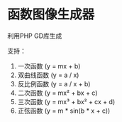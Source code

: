 # 函数图像生成器
利用PHP GD库生成

支持：
1. 一次函数 (y = mx + b)
2. 双曲线函数 (y = a / x)
3. 反比例函数 (y = a / x + b)
4. 二次函数 (y = mx² + bx + c)
5. 三次函数 (y = mx³ + bx² + cx + d)
6. 正弦函数 (y = m * sin(b * x + c))